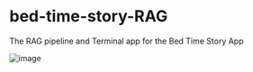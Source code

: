 # bed-time-story-RAG
The RAG pipeline and Terminal app for the Bed Time Story App

![image](https://github.com/user-attachments/assets/c87e3ff2-b231-416e-be83-cb6d84854c02)

